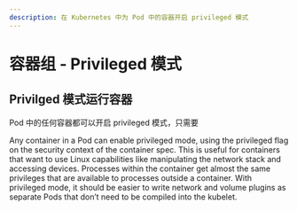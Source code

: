 ```yaml
---
description: 在 Kubernetes 中为 Pod 中的容器开启 privileged 模式
---
```


# 容器组 - Privileged 模式


## Privilged 模式运行容器

Pod 中的任何容器都可以开启 privileged 模式，只需要

Any container in a Pod can enable privileged mode, using the privileged flag on the security context of the container spec. This is useful for containers that want to use Linux capabilities like manipulating the network stack and accessing devices. Processes within the container get almost the same privileges that are available to processes outside a container. With privileged mode, it should be easier to write network and volume plugins as separate Pods that don’t need to be compiled into the kubelet.
